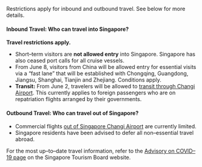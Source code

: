 Restrictions apply for inbound and outbound travel. See below for more details.

#### Inbound Travel: Who can travel into Singapore?

**Travel restrictions apply.**

- Short–term visitors are **not allowed entry** into Singapore. Singapore has also ceased port calls for all cruise vessels.
- From June 8, visitors from China will be allowed entry for essential visits via a “fast lane” that will be established with Chongqing, Guangdong, Jiangsu, Shanghai, Tianjin and Zhejiang. Conditions apply.
- **Transit:** From June 2, travelers will be allowed to [transit through Changi Airport](https://www.caas.gov.sg/who-we-are/newsroom/Detail/travelers-to-be-allowed-to-transit-through-changi-airport/). This currently applies to foreign passengers who are on repatriation flights arranged by their governments.

#### Outbound Travel: Who can travel out of Singapore?

- Commercial flights [out of Singapore Changi Airport](https://www.changiairport.com/en/flights/departures.html) are currently limited.
- Singapore residents have been advised to defer all non–essential travel abroad.

For the most up–to–date travel information, refer to the [Advisory on COVID–19 page](https://www.stb.gov.sg/content/stb/en/home-pages/advisory-on-covid-19.html) on the Singapore Tourism Board website.
